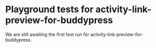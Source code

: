 # Playground tests for activity-link-preview-for-buddypress
We are still awaiting the first test run for activity-link-preview-for-buddypress.
